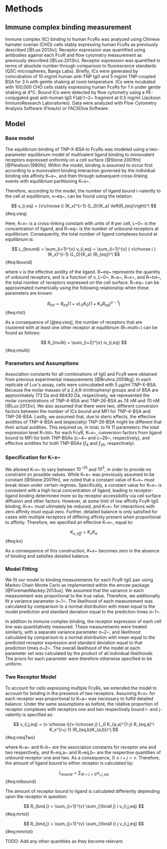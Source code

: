# Methods

## Immune complex binding measurement

Immune complex (IC) binding to human FcγRs was analyzed using Chinese hamster ovarian (CHO) cells stably expressing human FcγRs as previously described [@Lux:2013iv]. Receptor expression was quantified using antibodies against each FcγR and flow cytometry measurement as previously described [@Lux:2013iv]. Receptor expression was quantified in terms of absolute number through comparison to fluorescence standards (QSC microspheres, Bangs Labs). Briefly, ICs were generated by coincubation of 10 mg/ml human anti-TNP IgG and 5 mg/ml TNP-coupled BSA for 3 h with gentle shaking at room temperature. ICs were incubated with 100,000 CHO cells stably expressing human FcγRs for 1 h under gentle shaking at 4℃. Bound ICs were detected by flow cytometry using a PE-conjugated goat anti-human IgG F(ab')~2~ fragment at 0.5 mg/ml (Jackson ImmunoResearch Laboratories). Data were analyzed with Flow Cytometry Analysis Software (FlowJo) or FACSDiva Software.

## Model

### Base model

The equilibrium binding of TNP-X-BSA to FcγRs was modeled using a two-parameter equilibrium model of multivalent ligand binding to monovalent receptors expressed uniformly on a cell surface [@Stone:2001fm] [@Perelson:1980fs]. Within the model, binding is assumed to occur first according to a monovalent binding interaction governed by the individual binding site affinity K~a~, and then through subsequent cross-linking events with equilibrium partitioning K~x~.

Therefore, according to the model, the number of ligand bound i-valently to the cell at equilibrium, v~eq~, can be found using the relation:

$$ v_{i,eq} = {v\choose i} (K_x)^{i-1} {L_0}{K_a} \left(R_{eq}\right)^i $$ {#eq:vieq}

Here, K~x~ is a cross-linking constant with units of # per cell, L~0~ is the concentration of ligand, and R~eq~ is the number of unbound receptors at equilibrium. Consequently, the total number of ligand complexes bound at equilibrium is:

$$ L_{bound} = \sum_{i=1}^{v} v_{i,eq} = \sum_{i=1}^{v} { v\choose i } (K_x)^{i-1} {L_0}{K_a} (R_{eq})^i $$ {#eq:lbound}

where v is the effective avidity of the ligand. R~eq~ represents the quantity of unbound receptors, and is a function of v, L~0~, K~a~, K~x~, and R~tot~, the total number of receptors expressed on the cell surface. R~eq~ can be approximated numerically using the following relationship when these parameters are known:

$$ R_{tot} = R_{eq} \left(1+v {L_0}{K_D} (1+K_x R_{eq})^{v-1}\right) $$ {#eq:rtot}

As a consequence of [@eq:vieq], the number of receptors that are clustered with at least one other receptor at equilibrium (R~multi~) can be found as follows:

$$ R_{multi} = \sum_{i=2}^{v} iv_{i,eq} $$ {#eq:rmulti}

### Parameters and Assumptions

Association constants for all combinations of IgG and FcγR were obtained from previous experimental measurements [@Bruhns:2009kg]. In each replicate of Lux's assay, cells were coincubated with 5 µg/ml TNP-X-BSA. Because the molar masses of a 2,4,6-trinitrophenyl groups and of BSA are approximately 173 Da and 66430 Da, respectively, we represented the molar concentrations of TNP-4-BSA and TNP-26-BSA as 74 nM and 70 nM [@Lux:2013iv]. We also assumed that there were two, different conversion factors between the number of ICs bound and MFI for TNP-4-BSA and TNP-26-BSA. Lastly, we assumed that, due to steric effects, the effective avidities of TNP-4-BSA and (especially) TNP-26-BSA might be different that their actual avidities. This required us, in total, to fit 11 parameters: the total expression level R~tot~ for each FcγR, K~x~, conversion factors from ligand bound to MFI for both TNP-BSAs (c~4~ and c~26~, respectively), and effective avidities for both TNP-BSAs ($f_{4}$ and $f_{26}$, respectively).

### Specification for K~x~

We allowed K~x~ to vary between $10^{-25}$ and $10^3$, in order to provide no constraint on possible values. While K~x~ was previously assumed to be constant [@Stone:2001fm], we noted that a constant value of K~x~ must break down under certain regimes. Specifically, a constant value for K~x~ is consistent with a high local concentration of ligand, leading to receptor-ligand binding determined more so by receptor accessibility via cell surface diffusion and other factors. However, at some limit of low affinity FcγR-IgG binding, K~x~ must ultimately be reduced, and K~x~ for interactions with zero affinity must equal zero. Further, detailed balance is only satisfied for cases with multiple receptors of differing affinity present when proportional to affinity. Therefore, we specified an effective K~x~, equal to:

$$ K_{x,eff} = K_x K_a $$ {#eq:kx}

As a consequence of this construction, K~x~ becomes zero in the absence of binding and satisfies detailed balance.

### Model Fitting

We fit our model to binding measurements for each FcγR-IgG pair using Markov Chain Monte Carlo as implemented within the emcee package [@ForemanMackey:2013ux]. We assumed that the variance in each measurement was proportional to the true value. Therefore, we additionally fit a variance parameter σ~1~. The likelihood of each measurement was calculated by comparison to a normal distribution with mean equal to the model prediction and standard deviation equal to the prediction times σ~1~.

In addition to immune complex binding, the receptor expression of each cell line was quantitatively measured. These measurements were treated similarly, with a separate variance parameter σ~2~, and likelihood calculated by comparison to a normal distribution with mean equal to the predicted receptor expression and standard deviation equal to that prediction times σ~2~. The overall likelihood of the model at each parameter set was calculated by the product of all individual likelihoods. The priors for each parameter were therefore otherwise specified to be uniform.

### Two Receptor Model

To account for cells expressing multiple FcγRs, we extended the model to account for binding in the presence of two receptors. Assuming K~x~ for each receptor was proportional to K~a~ was necessary to fulfill detailed balance. Under the same assumptions as before, the relative proportion of receptor complexes with receptors one and two respectively bound i- and j-valently is specified as:

$$ v_{i,j,eq} = {v \choose i}{v-i\choose j} L_0 K_{a,a}^{1-j} R_{eq,a}^i K_x^{i+j-1} (R_{eq,b}K_{a,b})^j $$ {#eq:vieqTwo}

where K~a~ and K~b~ are the association constants for receptor one and two respectively, and R~eq,a~ and R~eq,b~ are the respective quantities of unbound receptor one and two. As a consequence, $0 \leq i + j < v$. Therefore, the amount of ligand bound to either receptor is calculated by:

$$ L_{bound} = \sum_{\forall i + j > 0} v_{i,j,eq}  $$ {#eq:mlbound}

The amount of receptor bound to ligand is calculated differently depending upon the receptor in question:

$$ R_{bnd,i} = \sum_{i=1}^{v} \sum_{\forall j} i v_{i,j,eq} $$ {#eq:mrtot}

$$ R_{bnd,j} = \sum_{j=1}^{v} \sum_{\forall i} j v_{i,j,eq} $$ {#eq:mmrtot}


TODO: Add any other quantities as they become relevant.
